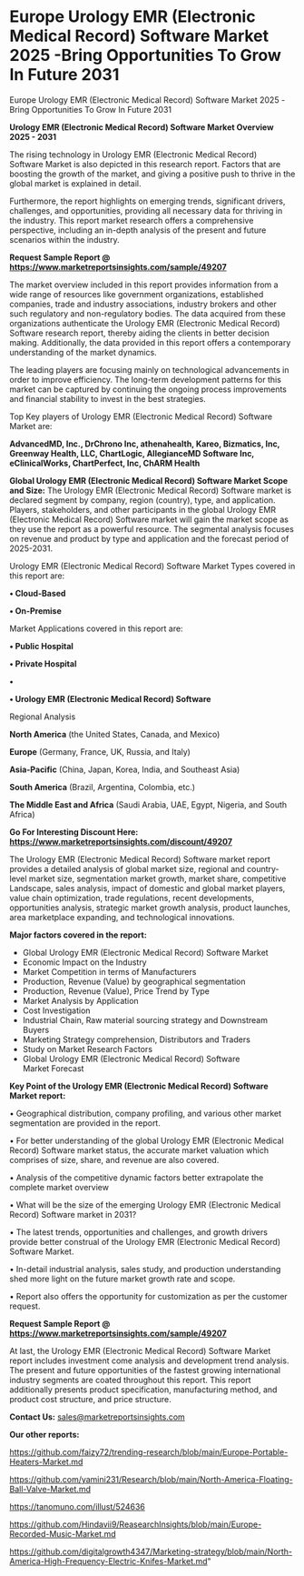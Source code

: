 # Europe Urology EMR (Electronic Medical Record) Software Market 2025 -Bring Opportunities To Grow In Future 2031
 Europe Urology EMR (Electronic Medical Record) Software Market 2025 -Bring Opportunities To Grow In Future 2031

<Strong> Urology EMR (Electronic Medical Record) Software Market Overview 2025 - 2031</strong>

The rising technology in Urology EMR (Electronic Medical Record) Software Market is also depicted in this research report. Factors that are boosting the growth of the market, and giving a positive push to thrive in the global market is explained in detail.

Furthermore, the report highlights on emerging trends, significant drivers, challenges, and opportunities, providing all necessary data for thriving in the industry. This report market research offers a comprehensive perspective, including an in-depth analysis of the present and future scenarios within the industry.

<strong>Request Sample Report @ <a href=https://www.marketreportsinsights.com/sample/49207>https://www.marketreportsinsights.com/sample/49207</a></strong>

The market overview included in this report provides information from a wide range of resources like government organizations, established companies, trade and industry associations, industry brokers and other such regulatory and non-regulatory bodies. The data acquired from these organizations authenticate the Urology EMR (Electronic Medical Record) Software research report, thereby aiding the clients in better decision making. Additionally, the data provided in this report offers a contemporary understanding of the market dynamics.

The leading players are focusing mainly on technological advancements in order to improve efficiency. The long-term development patterns for this market can be captured by continuing the ongoing process improvements and financial stability to invest in the best strategies.

Top Key players of Urology EMR (Electronic Medical Record) Software Market are:

<strong>AdvancedMD, Inc., DrChrono Inc, athenahealth, Kareo, Bizmatics, Inc, Greenway Health, LLC, ChartLogic, AllegianceMD Software Inc, eClinicalWorks, ChartPerfect, Inc, ChARM Health</strong>

<strong><b>Global Urology EMR (Electronic Medical Record) Software Market Scope and Size:</b></strong>
The Urology EMR (Electronic Medical Record) Software market is declared segment by company, region (country), type, and application. Players, stakeholders, and other participants in the global Urology EMR (Electronic Medical Record) Software market will gain the market scope as they use the report as a powerful resource. The segmental analysis focuses on revenue and product by type and application and the forecast period of 2025-2031.

Urology EMR (Electronic Medical Record) Software Market Types covered in this report are:

<strong>•  Cloud-Based

•  On-Premise</strong>

Market Applications covered in this report are:

<strong>•  Public Hospital

•  Private Hospital

•  

•  Urology EMR (Electronic Medical Record) Software</strong> 

Regional Analysis

<strong>North America</strong> (the United States, Canada, and Mexico)

<strong>Europe</strong> (Germany, France, UK, Russia, and Italy)

<strong>Asia-Pacific</strong> (China, Japan, Korea, India, and Southeast Asia)

<strong>South America</strong> (Brazil, Argentina, Colombia, etc.)

<strong>The Middle East and Africa</strong> (Saudi Arabia, UAE, Egypt, Nigeria, and South Africa)

<strong>Go For Interesting Discount Here: <a href=https://www.marketreportsinsights.com/discount/49207>https://www.marketreportsinsights.com/discount/49207</a></strong>

The Urology EMR (Electronic Medical Record) Software market report provides a detailed analysis of global market size, regional and country-level market size, segmentation market growth, market share, competitive Landscape, sales analysis, impact of domestic and global market players, value chain optimization, trade regulations, recent developments, opportunities analysis, strategic market growth analysis, product launches, area marketplace expanding, and technological innovations.

<strong><b>Major factors covered in the report:</b></strong>
<ul>
  <li>Global Urology EMR (Electronic Medical Record) Software Market </li>
  <li>Economic Impact on the Industry</li>
  <li>Market Competition in terms of Manufacturers</li>
  <li>Production, Revenue (Value) by geographical segmentation</li>
  <li>Production, Revenue (Value), Price Trend by Type</li>
  <li>Market Analysis by Application</li>
  <li>Cost Investigation</li>
  <li>Industrial Chain, Raw material sourcing strategy and Downstream Buyers</li>
  <li>Marketing Strategy comprehension, Distributors and Traders</li>
  <li>Study on Market Research Factors</li>
  <li>Global Urology EMR (Electronic Medical Record) Software Market Forecast</li>
</ul>

<strong><b>Key Point of the Urology EMR (Electronic Medical Record) Software Market report:</b></strong>

• Geographical distribution, company profiling, and various other market segmentation are provided in the report.

• For better understanding of the global Urology EMR (Electronic Medical Record) Software market status, the accurate market valuation which comprises of size, share, and revenue are also covered.

• Analysis of the competitive dynamic factors better extrapolate the complete market overview

• What will be the size of the emerging Urology EMR (Electronic Medical Record) Software market in 2031?

• The latest trends, opportunities and challenges, and growth drivers provide better construal of the Urology EMR (Electronic Medical Record) Software Market.

• In-detail industrial analysis, sales study, and production understanding shed more light on the future market growth rate and scope.

• Report also offers the opportunity for customization as per the customer request.

<strong>Request Sample Report @ <a href=https://www.marketreportsinsights.com/sample/49207>https://www.marketreportsinsights.com/sample/49207</a></strong>

At last, the Urology EMR (Electronic Medical Record) Software Market report includes investment come analysis and development trend analysis. The present and future opportunities of the fastest growing international industry segments are coated throughout this report. This report additionally presents product specification, manufacturing method, and product cost structure, and price structure.

<strong>Contact Us:</strong>
sales@marketreportsinsights.com

<strong>Our other reports:</strong>

<a href=https://github.com/faizy72/trending-research/blob/main/Europe-Portable-Heaters-Market.md>https://github.com/faizy72/trending-research/blob/main/Europe-Portable-Heaters-Market.md</a>

<a href=https://github.com/yamini231/Research/blob/main/North-America-Floating-Ball-Valve-Market.md>https://github.com/yamini231/Research/blob/main/North-America-Floating-Ball-Valve-Market.md</a>

<a href=https://tanomuno.com/illust/524636>https://tanomuno.com/illust/524636</a>

<a href=https://github.com/Hindavii9/ReasearchInsights/blob/main/Europe-Recorded-Music-Market.md>https://github.com/Hindavii9/ReasearchInsights/blob/main/Europe-Recorded-Music-Market.md</a>

<a href=https://github.com/digitalgrowth4347/Marketing-strategy/blob/main/North-America-High-Frequency-Electric-Knifes-Market.md>https://github.com/digitalgrowth4347/Marketing-strategy/blob/main/North-America-High-Frequency-Electric-Knifes-Market.md</a>"
